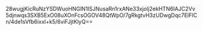 28wugjKicRuNzYSDWuoHNGlN1ISJNusaRn1rxANe33xjolj2ekHTN6IAJC2Vv5djnwqs3SXB5ExO08uXOnFcsOGOV48QtWpO/7gRkgtvH3zUDwgDqc7EIFlCn/4de1sVfb6ixxl+k5/6viFJjtKlyQ==